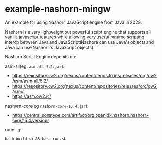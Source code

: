 # example-nashorn-mingw
An example for using Nashorn JavaScript engine from Java in 2023.

Nashorn is a very lightweight but powerful script engine that supports all vanilla javascript features while allowing very useful runtime scripting interop between Java and JavaScript(Nashorn can use Java's objects and Java can use Nashorn's JavaScript objects).

Nashorn Script Engine depends on:

asm-all(eg: `asm-all-5.2.jar`):

- https://repository.ow2.org/nexus/content/repositories/releases/org/ow2/asm/asm-all/5.2/
- https://repository.ow2.org/nexus/content/repositories/releases/org/ow2/asm/
- https://asm.ow2.io/

nashorn-core(eg `nashorn-core-15.4.jar`):

- https://central.sonatype.com/artifact/org.openjdk.nashorn/nashorn-core/15.4/versions

running:

`bash build.sh && bash run.sh`
